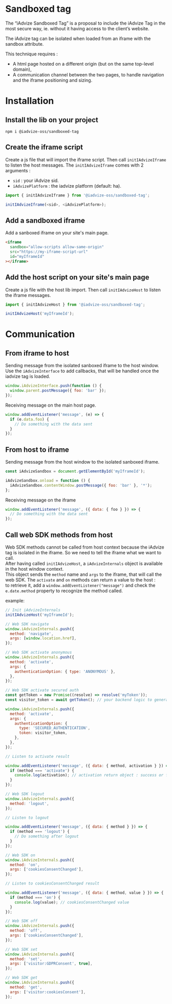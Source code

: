 # Sandboxed tag

The “iAdvize Sandboxed Tag” is a proposal to include the iAdvize Tag in the most secure way, ie. without it having access to the client’s website.

The iAdvize tag can be isolated when loaded from an iframe with the sandbox attribute.

This technique requires :

- A html page hosted on a different origin (but on the same top-level domain),
- A communication channel between the two pages, to handle navigation and the iframe positioning and sizing.

# Installation

## Install the lib on your project

```
npm i @iadvize-oss/sandboxed-tag
```

## Create the iframe script

Create a js file that will import the iframe script.
Then call `initIAdvizeIframe` to listen the host messages.
The `initIAdvizeIframe` comes with 2 arguments :

- `sid` : your iAdvize sid.
- `iAdvizePlatform` : the iadvize platform (default: ha).

```js
import { initIAdvizeIframe } from '@iadvize-oss/sandboxed-tag';

initIAdvizeIframe(<sid>, <iAdvizePlatform>);
```

## Add a sandboxed iframe

Add a sanboxed iframe on your site's main page.

```html
<iframe
  sandbox="allow-scripts allow-same-origin"
  src="https://my-iframe-script-url"
  id="myIframeId"
></iframe>
```

## Add the host script on your site's main page

Create a js file with the host lib import.
Then call `initIAdvizeHost` to listen the iframe messages.

```js
import { initIAdvizeHost } from '@iadvize-oss/sandboxed-tag';

initIAdvizeHost('myIframeId');
```

# Communication

## From iframe to host

Sending message from the isolated sanboxed iframe to the host window.
Use the `iAdvizeInterface` to add callbacks, that will be handled once the iadvize tag is loaded.

```js
window.iAdvizeInterface.push(function () {
  window.parent.postMessage({ foo: 'bar' });
});
```

Receiving message on the main host page.

```js
window.addEventListener('message', (e) => {
  if (e.data.foo) {
    // Do something with the data sent
  }
});
```

## From host to iframe

Sending message from the host window to the isolated sanboxed iframe.

```js
const iAdvizeSandbox = document.getElementById('myIframeId');

iAdvizeSandbox.onload = function () {
  iAdvizeSandbox.contentWindow.postMessage({ foo: 'bar' }, '*');
};
```

Receiving message on the iframe

```js
window.addEventListener('message', ({ data: { foo } }) => {
  // Do something with the data sent
});
```

## Call web SDK methods from host

Web SDK methods cannot be called from host context because the iAdvize tag is isolated in the iframe. So we need to tell the iframe what we want to call.  
After having called `initIAdvizeHost`, a `iAdvizeInternals` object is available in the host window context.  
This object sends the `method` name and `args` to the iframe, that will call the web SDK.
The `activate` and `on` methods can return a value to the host :  
to retrieve it, add a `window.addEventListener("message")` and check the `e.date.method` property to recognize the method called.

example:

```js
// Init iAdvizeInternals
initIAdvizeHost('myIframeId');

// Web SDK navigate
window.iAdvizeInternals.push({
  method: 'navigate',
  args: [window.location.href],
});

// Web SDK activate anonymous
window.iAdvizeInternals.push({
  method: 'activate',
  args: {
    authenticationOption: { type: 'ANONYMOUS' },
  },
});

// Web SDK activate secured auth
const getToken = new Promise((resolve) => resolve('myToken'));
const visitor_token = await getToken(); // your backend logic to generate a JWE

window.iAdvizeInternals.push({
  method: 'activate',
  args: {
    authenticationOption: {
      type: 'SECURED_AUTHENTICATION',
      token: visitor_token,
    },
  },
});

// Listen to activate result

window.addEventListener('message', ({ data: { method, activation } }) => {
  if (method === 'activate') {
    console.log(activation); // activation return object : success or failure
  }
});

// Web SDK logout
window.iAdvizeInternals.push({
  method: 'logout',
});

// Listen to logout

window.addEventListener('message', ({ data: { method } }) => {
  if (method === 'logout') {
    // Do something after logout
  }
});

// Web SDK on
window.iAdvizeInternals.push({
  method: 'on',
  args: ['cookiesConsentChanged'],
});

// Listen to cookiesConsentChanged result

window.addEventListener('message', ({ data: { method, value } }) => {
  if (method === 'on') {
    console.log(value); // cookiesConsentChanged value
  }
});

// Web SDK off
window.iAdvizeInternals.push({
  method: 'off',
  args: ['cookiesConsentChanged'],
});

// Web SDK set
window.iAdvizeInternals.push({
  method: 'set',
  args: ['visitor:GDPRConsent', true],
});

// Web SDK get
window.iAdvizeInternals.push({
  method: 'get',
  args: ['visitor:cookiesConsent'],
});
```
